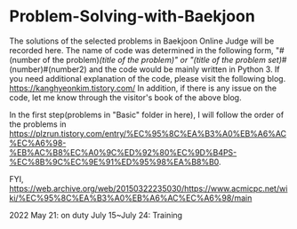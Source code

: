 # Problem-Solving-with-Baekjoon
The solutions of the selected problems in Baekjoon Online Judge will be recorded here.
The name of code was determined in the following form, "#(number of the problem)_(title of the problem)" or "(title of the problem set)_#(number)#(number2) 
and the code would be mainly written in Python 3.
If you need additional explanation of the code, please visit the following blog. https://kanghyeonkim.tistory.com/
In addition, if there is any issue on the code, let me know through the visitor's book of the above blog.

In the first step(problems in "Basic" folder in here), I will follow the order of the problems in https://plzrun.tistory.com/entry/%EC%95%8C%EA%B3%A0%EB%A6%AC%EC%A6%98-%EB%AC%B8%EC%A0%9C%ED%92%80%EC%9D%B4PS-%EC%8B%9C%EC%9E%91%ED%95%98%EA%B8%B0.

FYI, https://web.archive.org/web/20150322235030/https://www.acmicpc.net/wiki/%EC%95%8C%EA%B3%A0%EB%A6%AC%EC%A6%98/main

<Excuse for rest>
2022 
May 21: on duty
July 15~July 24: Training
